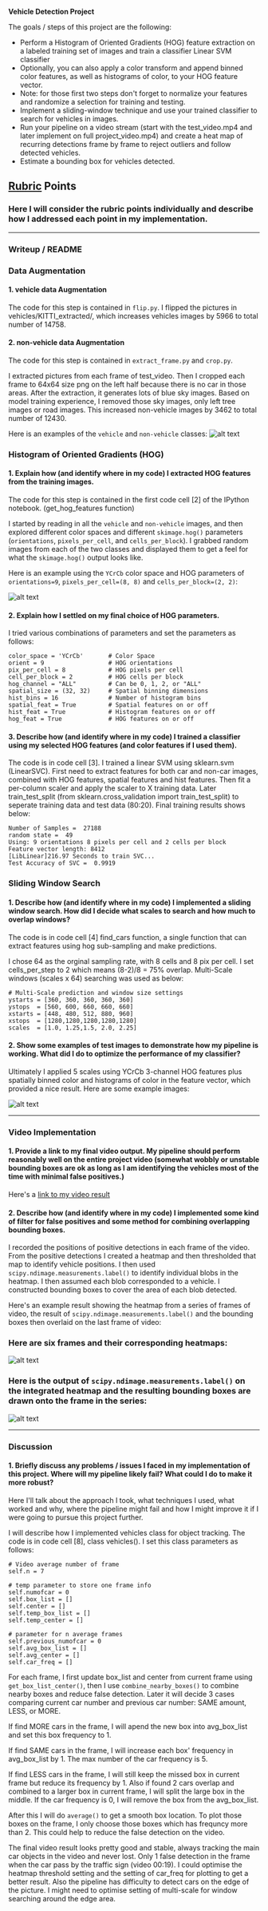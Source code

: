 **Vehicle Detection Project**

The goals / steps of this project are the following:

* Perform a Histogram of Oriented Gradients (HOG) feature extraction on a labeled training set of images and train a classifier Linear SVM classifier
* Optionally, you can also apply a color transform and append binned color features, as well as histograms of color, to your HOG feature vector. 
* Note: for those first two steps don't forget to normalize your features and randomize a selection for training and testing.
* Implement a sliding-window technique and use your trained classifier to search for vehicles in images.
* Run your pipeline on a video stream (start with the test_video.mp4 and later implement on full project_video.mp4) and create a heat map of recurring detections frame by frame to reject outliers and follow detected vehicles.
* Estimate a bounding box for vehicles detected.

[//]: # (Image References)
[image1]: ./examples/data_augement.png
[image2]: ./examples/hog_example.png
[image3]: ./examples/sliding_windows.png
[image5]: ./examples/images_and_heat.png
[image6]: ./examples/labels_and_bboxes.png
[video1]: ./project_video.mp4
[video2]: ./output_video/project_video_output.mp4

## [Rubric](https://review.udacity.com/#!/rubrics/513/view) Points
### Here I will consider the rubric points individually and describe how I addressed each point in my implementation.  

---
### Writeup / README

### Data Augmentation

#### 1. vehicle data Augmentation

The code for this step is contained in `flip.py`.
I flipped the pictures in vehicles/KITTI_extracted/, which increases vehicles images by 5966 to total number of 14758.

#### 2. non-vehicle data Augmentation

The code for this step is contained in `extract_frame.py` and `crop.py`.

I extracted pictures from each frame of test_video. Then I cropped each frame to 64x64 size png on the left half because there is no car in those areas. After the extraction, it generates lots of blue sky images. Based on model training experience, I removed those sky images, only left tree images or road images. This increased non-vehicle images by 3462 to total number of 12430.

Here is an examples of the `vehicle` and `non-vehicle` classes:
![alt text][image1]

### Histogram of Oriented Gradients (HOG)

#### 1. Explain how (and identify where in my code) I extracted HOG features from the training images.

The code for this step is contained in the first code cell [2] of the IPython notebook. (get_hog_features function)

I started by reading in all the `vehicle` and `non-vehicle` images, and then explored different color spaces and different `skimage.hog()` parameters (`orientations`, `pixels_per_cell`, and `cells_per_block`).  I grabbed random images from each of the two classes and displayed them to get a feel for what the `skimage.hog()` output looks like.

Here is an example using the `YCrCb` color space and HOG parameters of `orientations=9`, `pixels_per_cell=(8, 8)` and `cells_per_block=(2, 2)`:

![alt text][image2]

#### 2. Explain how I settled on my final choice of HOG parameters.

I tried various combinations of parameters and set the parameters as follows:

```
color_space = 'YCrCb'       # Color Space
orient = 9                  # HOG orientations
pix_per_cell = 8            # HOG pixels per cell
cell_per_block = 2          # HOG cells per block
hog_channel = "ALL"         # Can be 0, 1, 2, or "ALL"
spatial_size = (32, 32)     # Spatial binning dimensions
hist_bins = 16              # Number of histogram bins
spatial_feat = True         # Spatial features on or off
hist_feat = True            # Histogram features on or off
hog_feat = True             # HOG features on or off

```

#### 3. Describe how (and identify where in my code) I trained a classifier using my selected HOG features (and color features if I used them).

The code is in code cell [3]. I trained a linear SVM using sklearn.svm (LinearSVC). First need to extract
features for both car and non-car images, combined with HOG features, spatial features and hist features. Then fit a per-column scaler and apply the scaler to X training data. Later train_test_split (from sklearn.cross_validation import train_test_split) to seperate training data and test data (80:20). Final training results shows below:

```
Number of Samples =  27188
random state =  49
Using: 9 orientations 8 pixels per cell and 2 cells per block
Feature vector length: 8412
[LibLinear]216.97 Seconds to train SVC...
Test Accuracy of SVC =  0.9919
```


### Sliding Window Search

#### 1. Describe how (and identify where in my code) I implemented a sliding window search.  How did I decide what scales to search and how much to overlap windows?

The code is in code cell [4] find_cars function, a single function that can extract features using hog sub-sampling and make predictions.

I chose 64 as the orginal sampling rate, with 8 cells and 8 pix per cell. I set cells_per_step to 2 which means (8-2)/8 = 75% overlap. Multi-Scale windows (scales x 64) searching was used as below:

```
# Multi-Scale prediction and window size settings
ystarts = [360, 360, 360, 360, 360]
ystops  = [560, 600, 660, 660, 660]
xstarts = [448, 480, 512, 880, 960]
xstops  = [1280,1280,1280,1280,1280]
scales  = [1.0, 1.25,1.5, 2.0, 2.25]
```


#### 2. Show some examples of test images to demonstrate how my pipeline is working.  What did I do to optimize the performance of my classifier?

Ultimately I applied 5 scales using YCrCb 3-channel HOG features plus spatially binned color and histograms of color in the feature vector, which provided a nice result.  Here are some example images:

![alt text][image3]

---

### Video Implementation

#### 1. Provide a link to my final video output.  My pipeline should perform reasonably well on the entire project video (somewhat wobbly or unstable bounding boxes are ok as long as I am identifying the vehicles most of the time with minimal false positives.)

Here's a [link to my video result](./output_video/project_video_output.mp4)


#### 2. Describe how (and identify where in my code) I implemented some kind of filter for false positives and some method for combining overlapping bounding boxes.

I recorded the positions of positive detections in each frame of the video.  From the positive detections I created a heatmap and then thresholded that map to identify vehicle positions.  I then used `scipy.ndimage.measurements.label()` to identify individual blobs in the heatmap.  I then assumed each blob corresponded to a vehicle.  I constructed bounding boxes to cover the area of each blob detected.  

Here's an example result showing the heatmap from a series of frames of video, the result of `scipy.ndimage.measurements.label()` and the bounding boxes then overlaid on the last frame of video:

### Here are six frames and their corresponding heatmaps:

![alt text][image5]

### Here is the output of `scipy.ndimage.measurements.label()` on the integrated heatmap and the resulting bounding boxes are drawn onto the frame in the series:

![alt text][image6]


---

### Discussion

#### 1. Briefly discuss any problems / issues I faced in my implementation of this project.  Where will my pipeline likely fail?  What could I do to make it more robust?

Here I'll talk about the approach I took, what techniques I used, what worked and why, where the pipeline might fail and how I might improve it if I were going to pursue this project further.  

I will describe how I implemented vehicles class for object tracking.
The code is in code cell [8], class vehicles(). I set this class parameters as follows:

```
# Video average number of frame
self.n = 7

# temp parameter to store one frame info
self.numofcar = 0
self.box_list = []
self.center = []
self.temp_box_list = []
self.temp_center = []

# parameter for n average frames
self.previous_numofcar = 0
self.avg_box_list = []
self.avg_center = []
self.car_freq = []

```

For each frame, I first update box_list and center from current frame using `get_box_list_center()`, then I use `combine_nearby_boxes()` to combine nearby boxes and reduce false detection. Later it will decide 3 cases comparing current car number and previous car number: SAME amount, LESS, or MORE.

If find MORE cars in the frame, I will apend the new box into avg_box_list and set this box frequency to 1.

If find SAME cars in the frame, I will increase each box' frequency in avg_box_list by 1. The max number of the car frequency is 5.

If find LESS cars in the frame, I will still keep the missed box in current frame but reduce its frequency by 1. Also if found 2 cars overlap and combined to a larger box in current frame, I will split the large box in the middle. If the car frequency is 0, I will remove the box from the avg_box_list.

After this I will do `average()` to get a smooth box location. To plot those boxes on the frame, I only choose those boxes which has frequncy more than 2. This could help to reduce the false detection on the video. 

The final video result looks pretty good and stable, always tracking the main car objects in the video and never lost. 
Only 1 false detection in the frame when the car pass by the traffic sign (video 00:19). I could optimise the heatmap threshold setting and the setting of car_freq for plotting to get a better result.
Also the pipeline has difficulty to detect cars on the edge of the picture. I might need to optimise setting of multi-scale for window searching around the edge area.


